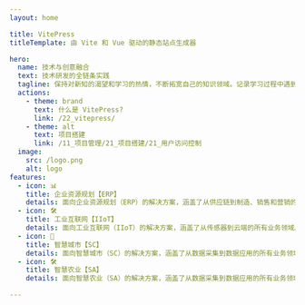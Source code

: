 ```yaml
---
layout: home

title: VitePress
titleTemplate: 由 Vite 和 Vue 驱动的静态站点生成器

hero:
  name: 技术与创意融合
  text: 技术研发的全链条实践
  tagline: 保持对新知的渴望和学习的热情，不断拓宽自己的知识领域。记录学习过程中遇到的挑战和突破，以便持续优化自己的思维方式、工作方法和生活习惯，实现更高效的自我提升。
  actions:
    - theme: brand
      text: 什么是 VitePress?
      link: /22_vitepress/
    - theme: alt
      text: 项目搭建
      link: /11_项目管理/21_项目搭建/21_用户访问控制
  image:
    src: /logo.png
    alt: logo
features:
  - icon: 📊
    title: 企业资源规划【ERP】
    details: 面向企业资源规划（ERP）的解决方案，涵盖了从供应链到制造、销售和营销的所有业务领域。
  - icon: 🛠
    title: 工业互联网【IIoT】
    details: 面向工业互联网（IIoT）的解决方案，涵盖了从传感器到云端的所有业务领域。
  - icon: 📡
    title: 智慧城市【SC】
    details: 面向智慧城市（SC）的解决方案，涵盖了从数据采集到数据应用的所有业务领域。
  - icon: 🛠
    title: 智慧农业【SA】
    details: 面向智慧农业（SA）的解决方案，涵盖了从数据采集到数据应用的所有业务领域。

---
```


<script setup lang="ts">
import { useData } from 'vitepress';
const { site } = useData();
const url = 'https://gitee.com/haijunit_navi';


console.log(` %c ${site.value.title} %c ${url}`, 'color: #fadfa3; background: #030307; padding:5px 0;', 'background: #fadfa3; padding:5px 0;')
</script>
